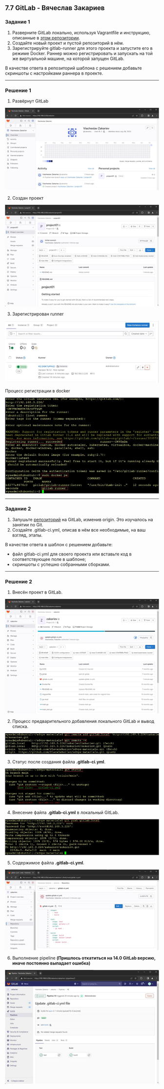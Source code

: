 ## 7.7 GitLab - Вячеслав Закариев

### Задание 1

1. Разверните GitLab локально, используя Vagrantfile и инструкцию, описанные в [этом репозитории](https://github.com/netology-code/sdvps-materials/tree/main/gitlab).
2. Создайте новый проект и пустой репозиторий в нём.
3. Зарегистрируйте gitlab-runner для этого проекта и запустите его в режиме Docker. Раннер можно регистрировать и запускать на той же виртуальной машине, на которой запущен GitLab.

В качестве ответа в репозиторий шаблона с решением добавьте скриншоты с настройками раннера в проекте.

---

### Решение 1

1. Развёрнут GitLab

![gitlab](https://github.com/SlavaZakariev/netology/blob/20c21427d6ec7be049cba5400de31b9afb38ab66/ci-cd/7.7_gitlab/resources/gitlab_1.4.jpg)

2. Создан проект

![project](https://github.com/SlavaZakariev/netology/blob/20c21427d6ec7be049cba5400de31b9afb38ab66/ci-cd/7.7_gitlab/resources/gitlab_1.1.jpg)

3. Зарегистрирован runner

![runner](https://github.com/SlavaZakariev/netology/blob/20c21427d6ec7be049cba5400de31b9afb38ab66/ci-cd/7.7_gitlab/resources/gitlab_1.3.jpg)

Процесс регистрации в docker

![docker](https://github.com/SlavaZakariev/netology/blob/20c21427d6ec7be049cba5400de31b9afb38ab66/ci-cd/7.7_gitlab/resources/gitlab_1.2.jpg)

---

### Задание 2

1. Запушьте [репозиторий](https://github.com/netology-code/sdvps-materials/tree/main/gitlab) на GitLab, изменив origin. Это изучалось на занятии по Git.
2. Создайте .gitlab-ci.yml, описав в нём все необходимые, на ваш взгляд, этапы.

В качестве ответа в шаблон с решением добавьте:

* файл gitlab-ci.yml для своего проекта или вставьте код в соответствующее поле в шаблоне;
* скриншоты с успешно собранными сборками.

---

### Решение 2

1. Внесён проект в GitLab.

![gitlab.local](https://github.com/SlavaZakariev/netology/blob/a625f7a14ca6b5065135ad234e04d80afe8bce40/ci-cd/7.7_gitlab/resources/gitlab_1.10.jpg)

2. Процесс предварительного добавления локального GitLab и вывод списка.

![remote](https://github.com/SlavaZakariev/netology/blob/beb6b0452d97be429c338bcec26f69c39a22a03e/ci-cd/7.7_gitlab/resources/gitlab_1.6.jpg)

3. Статус после создания файла **.gitlab-ci.yml**.

![yml](https://github.com/SlavaZakariev/netology/blob/beb6b0452d97be429c338bcec26f69c39a22a03e/ci-cd/7.7_gitlab/resources/gitlab_1.7.jpg)

4. Внесение файла **.gitlab-ci.yml** в локальный GitLab.

![push.yml](https://github.com/SlavaZakariev/netology/blob/beb6b0452d97be429c338bcec26f69c39a22a03e/ci-cd/7.7_gitlab/resources/gitlab_1.8.jpg)

5. Содержимое файла **.gitlab-ci.yml**.

![cat.yml](https://github.com/SlavaZakariev/netology/blob/eb265a797c3266135025592daf4d44dcf67e98bc/ci-cd/7.7_gitlab/resources/gitlab_1.9.jpg)

6. Выполнение pipeline **(Пришлось откатиться на 14.0 GitLab версию, иначе постоянно выпадает ошибка)**

![pipeline](https://github.com/SlavaZakariev/netology/blob/7a8bd4a6b9b1a8c351b1924bf171deb4030dfe25/ci-cd/7.7_gitlab/resources/gitlab_1.11.jpg)
